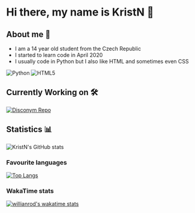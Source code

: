 # Hi there, my name is KristN 👋

## About me 🚀

 - I am a 14 year old student from the Czech Republic
 - I started to learn code in April 2020
 - I usually code in Python but I also like HTML and sometimes even CSS

<img alt="Python" src="https://img.shields.io/badge/python-%2314354C.svg?style=for-the-badge&logo=python&logoColor=white"/> <img alt="HTML5" src="https://img.shields.io/badge/html5-%23E34F26.svg?style=for-the-badge&logo=html5&logoColor=white"/>

## Currently Working on 🛠️
[![Disconym Repo](https://github-readme-stats.vercel.app/api/pin/?username=KristN1&repo=Disconym&show_icons=true&theme=tokyonight)](https://github.com/KristN1/Disconym)

## Statistics 📊
![KristN's GitHub stats](https://github-readme-stats.vercel.app/api?username=KristN1&show_icons=true&theme=tokyonight)

### Favourite languages
[![Top Langs](https://github-readme-stats.vercel.app/api/top-langs/?username=KristN1&layout=compact&show_icons=true&theme=tokyonight)](https://github.com/kristN1)

### WakaTime stats
[![willianrod's wakatime stats](https://github-readme-stats.vercel.app/api/wakatime?username=@7c0ef1df-420f-4324-8b6b-c17ee9ffb612&layout=compact&show_icons=true&theme=tokyonight)](https://wakatime.com/@7c0ef1df-420f-4324-8b6b-c17ee9ffb612)

